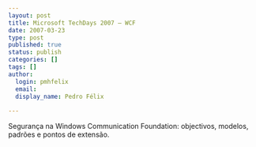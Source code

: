 ```yaml
---
layout: post
title: Microsoft TechDays 2007 – WCF
date: 2007-03-23
type: post
published: true
status: publish
categories: []
tags: []
author:
  login: pmhfelix
  email: 
  display_name: Pedro Félix
  
---
```


Segurança na Windows Communication Foundation: objectivos, modelos, padrões e pontos de extensão.